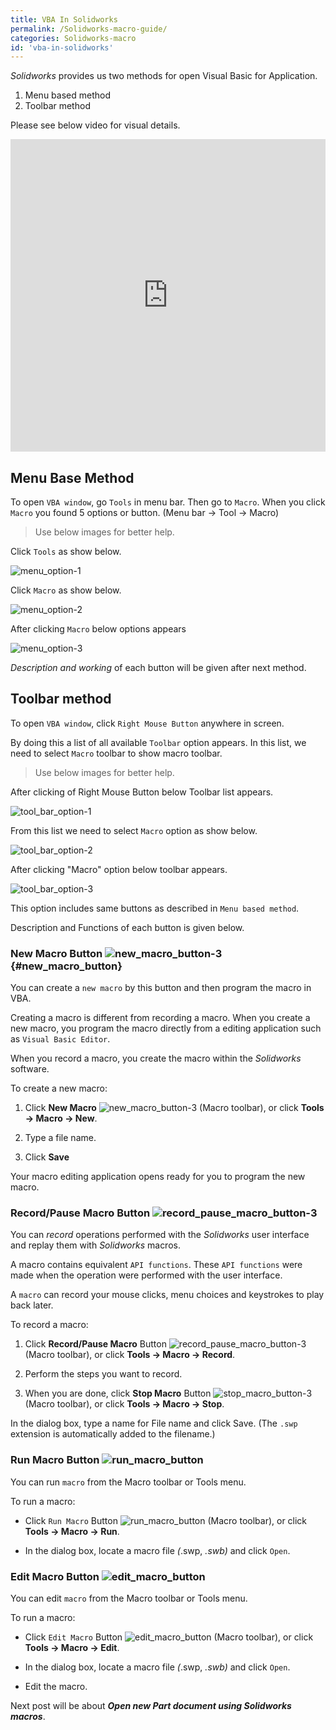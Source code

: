 ```yaml
---
title: VBA In Solidworks
permalink: /Solidworks-macro-guide/
categories: Solidworks-macro
id: 'vba-in-solidworks'
---
```


*Solidworks* provides us two methods for open Visual Basic for Application.

1. Menu based method
2. Toolbar method

Please see below video for visual details.

<iframe class="w3-panel w3-mobile" src="https://www.youtube.com/embed/7RAl7sTv3bA" frameborder="0" allowfullscreen 
width="100%"
height="500"></iframe>

## Menu Base Method

To open `VBA window`, go `Tools` in menu bar. Then go to `Macro`. When you click `Macro` you found 5 options or button. (Menu bar -> Tool -> Macro)

> Use below images for better help.

Click `Tools` as show below.

![menu_option-1](/assets/Solidworks_Images/VBAinsolidworks\Menubasemethod/1.menu_option.jpeg)

Click `Macro` as show below.

![menu_option-2](/assets/Solidworks_Images/VBAinsolidworks/Menubasemethod/2.menu_option.png)

After clicking `Macro` below options appears

![menu_option-3](/assets/Solidworks_Images/VBAinsolidworks/Menubasemethod/3.menu_option.png)

*Description and working* of each button will be given after next method.

## Toolbar method

To open `VBA window`, click `Right Mouse Button` anywhere in screen. 

By doing this a list of all available `Toolbar` option appears. In this list, we need to select `Macro` toolbar to show macro toolbar.

> Use below images for better help.

After clicking of Right Mouse Button below Toolbar list appears.

![tool_bar_option-1](/assets/Solidworks_Images/VBAinsolidworks/Toolbarmethod/tool_bar_method_image1.PNG)

From this list we need to select `Macro` option as show below.

![tool_bar_option-2](/assets/Solidworks_Images/VBAinsolidworks/Toolbarmethod/tool_bar_method_image2.PNG)

After clicking "Macro" option below toolbar appears.

![tool_bar_option-3](/assets/Solidworks_Images/VBAinsolidworks/Toolbarmethod/tool_bar_method_image3.PNG)

This option includes same buttons as described in `Menu based method`.

Description and Functions of each button is given below.

### New Macro Button ![new_macro_button-3](/assets/Solidworks_Images/VBAinsolidworks/Iconimages/new_macro_button_image.PNG) {#new_macro_button}

You can create a `new macro` by this button and then program the macro in VBA.

Creating a macro is different from recording a macro. When you create a new macro, you program the macro directly from a editing application such as `Visual Basic Editor`. 

When you record a macro, you create the macro within the *Solidworks* software.

To create a new macro:

1. Click **New Macro** ![new_macro_button-3](/assets/Solidworks_Images/VBAinsolidworks/Iconimages/new_macro_button_image.PNG) (Macro toolbar), or click **Tools -> Macro -> New**.

2. Type a file name.

3. Click **Save**

Your macro editing application opens ready for you to program the new macro.

### Record/Pause Macro Button ![record_pause_macro_button-3](/assets/Solidworks_Images/VBAinsolidworks/Iconimages/record_pause_macro_button.PNG)

You can *record* operations performed with the *Solidworks* user interface and replay them with *Solidworks* macros. 

A macro contains equivalent `API functions`. These `API functions` were made when the operation were performed with the user interface.

A `macro` can record your mouse clicks, menu choices and keystrokes to play back later.

To record a macro:

1. Click **Record/Pause Macro** Button ![record_pause_macro_button-3](/assets/Solidworks_Images/VBAinsolidworks/Iconimages/record_pause_macro_button.PNG) (Macro toolbar), or click **Tools -> Macro -> Record**.

2. Perform the steps you want to record.

3. When you are done, click **Stop Macro** Button ![stop_macro_button-3](/assets/Solidworks_Images/VBAinsolidworks/Iconimages/stop_macro_button.PNG) (Macro toolbar), or click **Tools -> Macro -> Stop**.

In the dialog box, type a name for File name and click Save. (The `.swp` extension is automatically added to the filename.)

### Run Macro Button ![run_macro_button](/assets/Solidworks_Images/VBAinsolidworks/Iconimages/run_macro_button.PNG)

You can run `macro` from the Macro toolbar or Tools menu.

To run a macro:

* Click `Run Macro` Button ![run_macro_button](/assets/Solidworks_Images/VBAinsolidworks/Iconimages/run_macro_button.PNG) (Macro toolbar), or click **Tools -> Macro -> Run**.

* In the dialog box, locate a macro file *(*.swp, *.swb)* and click `Open`.

### Edit Macro Button ![edit_macro_button](/assets/Solidworks_Images/VBAinsolidworks/Iconimages/edit_macro_button.PNG)

You can edit `macro` from the Macro toolbar or Tools menu.

To run a macro:

* Click `Edit Macro` Button ![edit_macro_button](/assets/Solidworks_Images/VBAinsolidworks/Iconimages/edit_macro_button.PNG) (Macro toolbar), or click **Tools -> Macro -> Edit**.

* In the dialog box, locate a macro file *(*.swp, *.swb)* and click `Open`.

* Edit the macro.

Next post will be about ***Open new Part document using Solidworks macros***.
